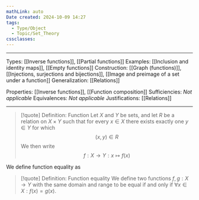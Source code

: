 ```yaml
---
mathLink: auto
Date created: 2024-10-09 14:27
tags:
  - Type/Object
  - Topic/Set_Theory
cssclasses:
---
```


---

Types: [[Inverse functions]], [[Partial functions]]
Examples: [[Inclusion and identity maps]], [[Empty functions]]
Construction: [[Graph (functions)]], [[Injections, surjections and bijections]], [[Image and preimage of a set under a function]]
Generalization: [[Relations]]

Properties: [[Inverse functions]], [[Function composition]]
Sufficiencies: _Not applicable_
Equivalences: _Not applicable_
Justifications: [[Relations]]

---  

> [!quote] Definition: Function
>Let $X$ and $Y$ be sets, and let $R$ be a relation on $X\times Y$ such that for every $x\in X$ there exists exactly one $y\in Y$ for which $$ (x,y)\in R $$We then write $$ f:X\to Y: x\mapsto f(x) $$

We define function equality as

>[!quote] Definition: Function equality
>We define two functions $f,g:X\rightarrow Y$ with the same domain and range to be equal if and only if $\forall x\in X:f(x)=g(x)$.




